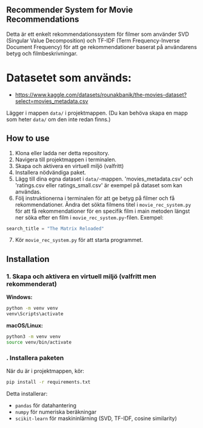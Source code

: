 ## Recommender System for Movie Recommendations
Detta är ett enkelt rekommendationssystem för filmer som använder SVD (Singular Value Decomposition) och TF-IDF (Term Frequency-Inverse Document Frequency) för att ge rekommendationer baserat på användarens betyg och filmbeskrivningar.

# Datasetet som används:
- https://www.kaggle.com/datasets/rounakbanik/the-movies-dataset?select=movies_metadata.csv

Lägger i mappen `data/` i projektmappen. (Du kan behöva skapa en mapp som heter `data/` om den inte redan finns.)

## How to use
1. Klona eller ladda ner detta repository.
2. Navigera till projektmappen i terminalen.
3. Skapa och aktivera en virtuell miljö (valfritt)
4. Installera nödvändiga paket.
5. Lägg till dina egna dataset i `data/`-mappen. 'movies_metadata.csv' och 'ratings.csv eller ratings_small.csv' är exempel på dataset som kan användas.
6. Följ instruktionerna i terminalen för att ge betyg på filmer och få rekommendationer. Ändra det sökta filmens titel i `movie_rec_system.py` för att få rekommendationer för en specifik film i main metoden längst ner söka efter en film i `movie_rec_system.py`-filen. Exempel:

```python
search_title = "The Matrix Reloaded"
```

7. Kör `movie_rec_system.py` för att starta programmet.


## Installation
### 1. Skapa och aktivera en virtuell miljö (valfritt men rekommenderat)

**Windows:**

```bash
python -m venv venv
venv\Scripts\activate
```

**macOS/Linux:**

```bash
python3 -m venv venv
source venv/bin/activate
```

### . Installera paketen

När du är i projektmappen, kör:

```bash
pip install -r requirements.txt
```

Detta installerar:

* `pandas` för datahantering
* `numpy` för numeriska beräkningar
* `scikit-learn` för maskininlärning (SVD, TF-IDF, cosine similarity)


